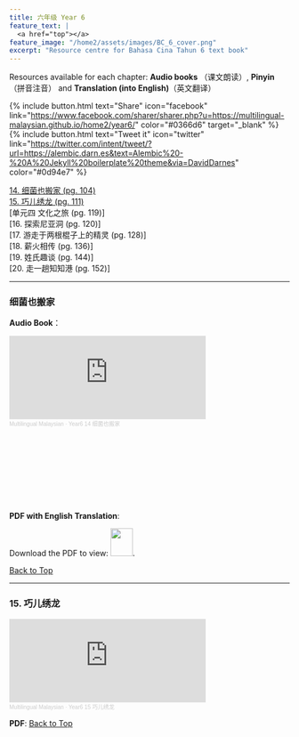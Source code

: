 ```yaml
---
title: 六年级 Year 6 
feature_text: |
  <a href="top"></a>
feature_image: "/home2/assets/images/BC_6_cover.png"
excerpt: "Resource centre for Bahasa Cina Tahun 6 text book"
---
```

Resources available for each chapter: **Audio books** （课文朗读）, **Pinyin**（拼音注音） and **Translation (into English)**（英文翻译）

{% include button.html text="Share" icon="facebook" link="https://www.facebook.com/sharer/sharer.php?u=https://multilingual-malaysian.github.io/home2/year6/" color="#0366d6" target="_blank" %}  {% include button.html text="Tweet it" icon="twitter" link="https://twitter.com/intent/tweet/?url=https://alembic.darn.es&text=Alembic%20-%20A%20Jekyll%20boilerplate%20theme&via=DavidDarnes" color="#0d94e7" %}

<!-- 
[单元一 智慧之旅 (pg. 1)]\
[1. 动物大迁徙有感  (pg. 2)]\
[2. 草船借箭 (pg. 9)]\
[3. 与众不同的一本书 (pg. 17)]\
[4. 谁拿走了钱袋 (pg. 25)]\
[5. "虫" 不可貌相 (pg. 32)]\
[单元二 温情之旅 (pg. 41)]\
[6. 暖心小铺 (pg. 42)]\
[7. 母亲的叮咛 (pg. 51)]\
[8. 传递温情的丝带 (pg. 58)]\
[9. 网课新态度 (pg. 65)]\
[10. 奔驰在路上的汗水 (pg. 73)]\
[单元三 想象之旅 (pg. 81)]\
[11. 淘气的鞋 (pg. 82)]\
[12. 没有动物的马戏团 (pg. 89)]\
[13. 凤凰山传奇 (pg. 97)]\
-->

[14. 细菌也搬家 (pg. 104)](#14)\
[15. 巧儿绣龙 (pg. 111)](#15)\
[单元四 文化之旅 (pg. 119)]\
[16. 探索尼亚洞 (pg. 120)]\
[17. 游走于两根棍子上的精灵 (pg. 128)]\
[18. 薪火相传 (pg. 136)]\
[19. 姓氏趣谈 (pg. 144)]\
[20. 走一趟知知港 (pg. 152)]


----
### 细菌也搬家 <a name="14"></a>
**Audio Book**： 
<iframe width="70%" height="150" scrolling="no" frameborder="no" allow="autoplay" src="https://w.soundcloud.com/player/?url=https%3A//api.soundcloud.com/tracks/1339203217&color=%23ff5500&auto_play=false&hide_related=false&show_comments=true&show_user=true&show_reposts=false&show_teaser=true&visual=true"></iframe><div style="font-size: 10px; color: #cccccc;line-break: anywhere;word-break: normal;overflow: hidden;white-space: nowrap;text-overflow: ellipsis; font-family: Interstate,Lucida Grande,Lucida Sans Unicode,Lucida Sans,Garuda,Verdana,Tahoma,sans-serif;font-weight: 100;"><a href="https://soundcloud.com/multilingual-malaysian" title="Multilingual Malaysian" target="_blank" style="color: #cccccc; text-decoration: none;">Multilingual Malaysian</a> · <a href="https://soundcloud.com/multilingual-malaysian/year6-14" title="Year6 14 细菌也搬家" target="_blank" style="color: #cccccc; text-decoration: none;">Year6 14 细菌也搬家</a></div>

**PDF with English Translation**:
<object data="/home2/doc/BC_4_Passage10.pdf" type="application/pdf" width="700px" height="700px">
   <embed src="/home2/doc/BC_4_Passage10.pdf">
        <p>Download the PDF to view: <a href="/home2/doc/BC_4_Passage10.pdf"><img src="/home2/assets/images/pdf_icon.png" width="40" height="50"></a>.</p>
   </embed>
</object>

[Back to Top](#top)

----
### 15. 巧儿绣龙<a name="15"></a>
<iframe width="70%" height="150" scrolling="no" frameborder="no" allow="autoplay" src="https://w.soundcloud.com/player/?url=https%3A//api.soundcloud.com/tracks/1339218613&color=%23ff5500&auto_play=false&hide_related=false&show_comments=true&show_user=true&show_reposts=false&show_teaser=true&visual=true"></iframe><div style="font-size: 10px; color: #cccccc;line-break: anywhere;word-break: normal;overflow: hidden;white-space: nowrap;text-overflow: ellipsis; font-family: Interstate,Lucida Grande,Lucida Sans Unicode,Lucida Sans,Garuda,Verdana,Tahoma,sans-serif;font-weight: 100;"><a href="https://soundcloud.com/multilingual-malaysian" title="Multilingual Malaysian" target="_blank" style="color: #cccccc; text-decoration: none;">Multilingual Malaysian</a> · <a href="https://soundcloud.com/multilingual-malaysian/year6-15" title="Year6 15 巧儿绣龙" target="_blank" style="color: #cccccc; text-decoration: none;">Year6 15 巧儿绣龙</a></div>

**PDF**:
[Back to Top](#top)
